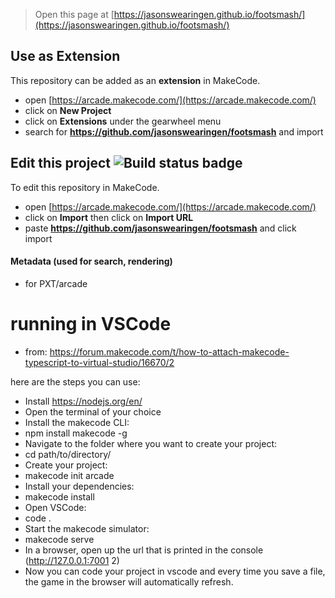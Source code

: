  


> Open this page at [https://jasonswearingen.github.io/footsmash/](https://jasonswearingen.github.io/footsmash/)

## Use as Extension

This repository can be added as an **extension** in MakeCode.

* open [https://arcade.makecode.com/](https://arcade.makecode.com/)
* click on **New Project**
* click on **Extensions** under the gearwheel menu
* search for **https://github.com/jasonswearingen/footsmash** and import

## Edit this project ![Build status badge](https://github.com/jasonswearingen/footsmash/workflows/MakeCode/badge.svg)

To edit this repository in MakeCode.

* open [https://arcade.makecode.com/](https://arcade.makecode.com/)
* click on **Import** then click on **Import URL**
* paste **https://github.com/jasonswearingen/footsmash** and click import


#### Metadata (used for search, rendering)

* for PXT/arcade
<script src="https://makecode.com/gh-pages-embed.js"></script><script>makeCodeRender("{{ site.makecode.home_url }}", "{{ site.github.owner_name }}/{{ site.github.repository_name }}");</script>


# running in VSCode

- from: https://forum.makecode.com/t/how-to-attach-makecode-typescript-to-virtual-studio/16670/2

here are the steps you can use:

- Install https://nodejs.org/en/
- Open the terminal of your choice
- Install the makecode CLI:
- npm install makecode -g
- Navigate to the folder where you want to create your project:
- cd path/to/directory/
- Create your project:
- makecode init arcade
- Install your dependencies:
- makecode install
- Open VSCode:
- code .
- Start the makecode simulator:
- makecode serve
- In a browser, open up the url that is printed in the console (http://127.0.0.1:7001 2)
- Now you can code your project in vscode and every time you save a file, the game in the browser will automatically refresh.